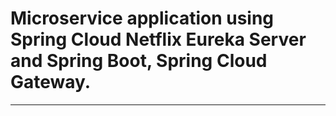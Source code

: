 # Microservice application using Spring Cloud Netflix Eureka Server and Spring Boot, Spring Cloud Gateway.
----------------------------------------------------------------------------------------------------------